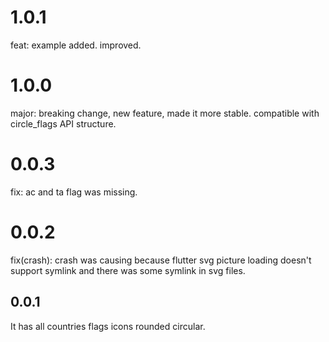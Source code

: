 # 1.0.1
feat: example added. improved.

# 1.0.0
major: breaking change, new feature, made it more stable. compatible with circle_flags API structure.

# 0.0.3
fix: ac and ta flag was missing.

# 0.0.2
fix(crash): crash was causing because flutter svg picture loading doesn't support symlink and there was some symlink in svg files.

## 0.0.1
It has all countries flags icons rounded circular.
